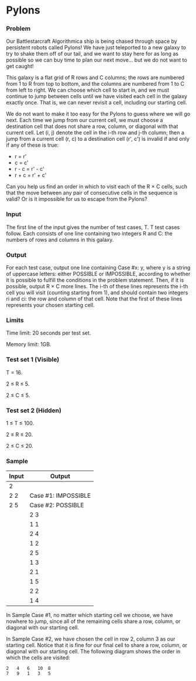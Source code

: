 # Pylons

### Problem
Our Battlestarcraft Algorithmica ship is being chased through space by persistent robots called Pylons! We have just teleported to a new galaxy to try to shake them off of our tail, and we want to stay here for as long as possible so we can buy time to plan our next move... but we do not want to get caught!

This galaxy is a flat grid of R rows and C columns; the rows are numbered from 1 to R from top to bottom, and the columns are numbered from 1 to C from left to right. We can choose which cell to start in, and we must continue to jump between cells until we have visited each cell in the galaxy exactly once. That is, we can never revisit a cell, including our starting cell.

We do not want to make it too easy for the Pylons to guess where we will go next. Each time we jump from our current cell, we must choose a destination cell that does not share a row, column, or diagonal with that current cell. Let (i, j) denote the cell in the i-th row and j-th column; then a jump from a current cell (r, c) to a destination cell (r', c') is invalid if and only if any of these is true:

 * r = r'
 * c = c'
 * r - c = r' - c'
 * r + c = r' + c'

Can you help us find an order in which to visit each of the R × C cells, such that the move between any pair of consecutive cells in the sequence is valid? Or is it impossible for us to escape from the Pylons?

### Input
The first line of the input gives the number of test cases, T. T test cases follow. Each consists of one line containing two integers R and C: the numbers of rows and columns in this galaxy.

### Output
For each test case, output one line containing Case #x: y, where y is a string of uppercase letters: either POSSIBLE or IMPOSSIBLE, according to whether it is possible to fulfill the conditions in the problem statement. Then, if it is possible, output R × C more lines. The i-th of these lines represents the i-th cell you will visit (counting starting from 1), and should contain two integers ri and ci: the row and column of that cell. Note that the first of these lines represents your chosen starting cell.

### Limits
Time limit: 20 seconds per test set.

Memory limit: 1GB.

### Test set 1 (Visible)
T = 16.

2 ≤ R ≤ 5.

2 ≤ C ≤ 5.

### Test set 2 (Hidden)
1 ≤ T ≤ 100.

2 ≤ R ≤ 20.

2 ≤ C ≤ 20.

### Sample

| Input | Output |
| --- | --- |
| 2 | |
| 2 2 | Case #1: IMPOSSIBLE |
| 2 5 | Case #2: POSSIBLE |
| | 2 3 |
| | 1 1 |
| | 2 4 |
| | 1 2 |
| | 2 5 |
| | 1 3 |
| | 2 1 |
| | 1 5 |
| | 2 2 |
| | 1 4 |

In Sample Case #1, no matter which starting cell we choose, we have nowhere to jump, since all of the remaining cells share a row, column, or diagonal with our starting cell.

In Sample Case #2, we have chosen the cell in row 2, column 3 as our starting cell. Notice that it is fine for our final cell to share a row, column, or diagonal with our starting cell. The following diagram shows the order in which the cells are visited:

    2   4   6   10  8   
    7   9   1   3   5